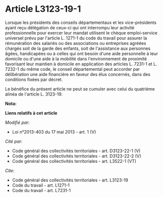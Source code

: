 # Article L3123-19-1

Lorsque les présidents des conseils départementaux et les vice-présidents ayant reçu délégation de ceux-ci qui ont interrompu
leur activité professionnelle pour exercer leur mandat utilisent le chèque emploi-service universel prévu par l'article L.
1271-1 du code du travail pour assurer la rémunération des salariés ou des associations ou entreprises agréées chargés soit
de la garde des enfants, soit de l'assistance aux personnes âgées, handicapées ou à celles qui ont besoin d'une aide
personnelle à leur domicile ou d'une aide à la mobilité dans l'environnement de proximité favorisant leur maintien à domicile
en application des articles L. 7231-1 et L. 7232-1 du même code, le conseil départemental  peut accorder par délibération une
aide financière en faveur des élus concernés, dans des conditions fixées par décret. 

Le bénéfice du présent article ne peut se cumuler avec celui du quatrième alinéa de l'article L. 3123-19.

**Nota:**



**Liens relatifs à cet article**

_Modifié par_:

  - Loi n°2013-403 du 17 mai 2013 - art. 1 (V)

_Cité par_:

  - Code général des collectivités territoriales - art. D3123-22-1 (V)
  - Code général des collectivités territoriales - art. D3123-22-2 (V)
  - Code général des collectivités territoriales - art. L3522-1 (VT)

_Cite_:

  - Code général des collectivités territoriales - art. L3123-19
  - Code du travail - art. L1271-1
  - Code du travail - art. L7231-1
